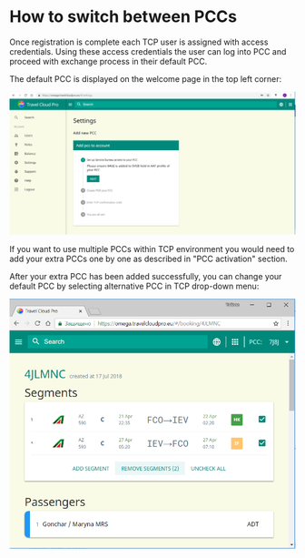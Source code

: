 # How to switch between PCCs

Once registration is complete each TCP user is assigned with access credentials. Using these access credentials the user can log into PCC and proceed with exchange process in their default PCC.

The default PCC is displayed on the welcome page in the top left corner:

![](../.gitbook/assets/image%20%288%29.png)

If you want to use multiple PCCs within TCP environment you would need to add your extra PCCs one by one as described in "PCC activation" section.

After your extra PCC has been added successfully, you can change your default PCC by selecting alternative PCC in TCP drop-down menu:

![](../.gitbook/assets/image%20%287%29.png)

